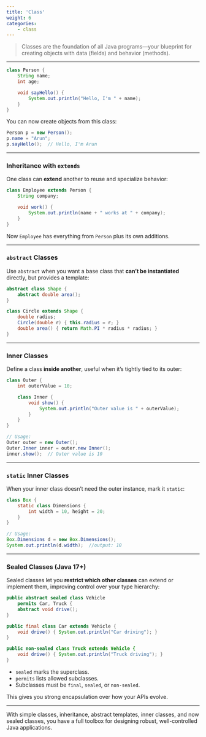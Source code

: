 ```yaml
---
title: 'Class'
weight: 6
categories:
    - class
---
```


> Classes are the foundation of all Java programs—your blueprint for creating objects with data (fields) and behavior (methods).

---

```java
class Person {
    String name;
    int age;

    void sayHello() {
        System.out.println("Hello, I'm " + name);
    }
}
```

You can now create objects from this class:

```java
Person p = new Person();
p.name = "Arun";
p.sayHello();  // Hello, I'm Arun
```

---

### Inheritance with `extends`

One class can **extend** another to reuse and specialize behavior:

```java
class Employee extends Person {
    String company;

    void work() {
        System.out.println(name + " works at " + company);
    }
}
```

Now `Employee` has everything from `Person` plus its own additions.

---

### `abstract` Classes

Use `abstract` when you want a base class that **can’t be instantiated** directly, but provides a template:

```java
abstract class Shape {
    abstract double area(); 
}

class Circle extends Shape {
    double radius;
    Circle(double r) { this.radius = r; }
    double area() { return Math.PI * radius * radius; }
}
```

---

### Inner Classes

Define a class **inside another**, useful when it’s tightly tied to its outer:

```java
class Outer {
    int outerValue = 10;

    class Inner {
        void show() {
            System.out.println("Outer value is " + outerValue);
        }
    }
}

// Usage:
Outer outer = new Outer();
Outer.Inner inner = outer.new Inner();
inner.show();  // Outer value is 10
```

---

### `static` Inner Classes

When your inner class doesn’t need the outer instance, mark it `static`:

```java
class Box {
    static class Dimensions {
        int width = 10, height = 20;
    }
}

// Usage:
Box.Dimensions d = new Box.Dimensions();
System.out.println(d.width);  //output: 10
```

---

### Sealed Classes (Java 17+)

Sealed classes let you **restrict which other classes** can extend or implement them, improving control over your type hierarchy:

```java
public abstract sealed class Vehicle
    permits Car, Truck {
    abstract void drive();
}

public final class Car extends Vehicle {
    void drive() { System.out.println("Car driving"); }
}

public non-sealed class Truck extends Vehicle {
    void drive() { System.out.println("Truck driving"); }
}
```

* `sealed` marks the superclass.
* `permits` lists allowed subclasses.
* Subclasses must be `final`, `sealed`, or `non-sealed`.

This gives you strong encapsulation over how your APIs evolve.

---

With simple classes, inheritance, abstract templates, inner classes, and now sealed classes, you have a full toolbox for designing robust, well-controlled Java applications.
